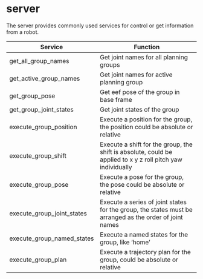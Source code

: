 # server

The server provides commonly used services for control or get information from a robot.

| Service                       | Function                                                                                                    |
|-------------------------------|-------------------------------------------------------------------------------------------------------------|
| get\_all\_group\_names        | Get joint names for all planning groups                                                                     |
| get\_active\_group\_names     | Get joint names for active planning group                                                                   |
| get\_group\_pose              | Get eef pose of the group in base frame                                                                     |
| get\_group\_joint\_states     | Get joint states of the group                                                                               |
| execute\_group\_position      | Execute a position for the group, the position could be absolute or relative                                |
| execute\_group\_shift         | Execute a shift for the group, the shift is absolute, could be applied to x y z roll pitch yaw individually |
| execute\_group\_pose          | Execute a pose for the group, the pose could be absolute or relative                                        |
| execute\_group\_joint\_states | Execute a series of joint states for the group, the states must be arranged as the order of joint names     |
| execute\_group\_named\_states | Execute a named states for the group, like ‘home’                                                           |
| execute\_group\_plan          | Execute a trajectory plan for the group, could be absolute or relative                                      |
